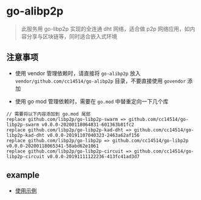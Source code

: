 # go-alibp2p

>此服务用 go-libp2p 实现的全连通 dht 网络，适合做 p2p 网络应用，如内容分享与区块链等，同时适合嵌入式环境

## 注意事项

* 使用 vendor 管理依赖时，请直接将 `go-alibp2p` 放入 `vendor/github.com/cc14514/go-alibp2p` 目录，不要直接使用 `govendor` 添加

* 使用 go mod 管理依赖时，需要在 `go.mod` 中替重定向一下几个库

```
// 需要将以下内容添加到 go.mod 尾部
replace github.com/libp2p/go-libp2p-swarm => github.com/cc14514/go-libp2p-swarm v0.0.0-20200118064831-601363b81fc2
replace github.com/libp2p/go-libp2p-kad-dht => github.com/cc14514/go-libp2p-kad-dht v0.0.0-20191107040323-2463a62af156
replace github.com/libp2p/go-libp2p => github.com/cc14514/go-libp2p v0.0.0-20200118065341-58abd62e1061
replace github.com/libp2p/go-libp2p-circuit => github.com/cc14514/go-libp2p-circuit v0.0.0-20191111122236-413fc41ad3d7
```

## example

* [使用示例](https://github.com/cc14514/go-alibp2p-example)


